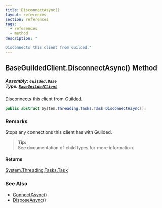 ```yaml
---
title: DisconnectAsync()
layout: references
section: references
tags:
  - references
  - method
description: "

Disconnects this client from Guilded."
---
```


## BaseGuildedClient.DisconnectAsync() Method
##### **Assembly:** `Guilded.Base`<br/>**Type:** [`BaseGuildedClient`](BaseGuildedClient 'Guilded.Base.BaseGuildedClient')

Disconnects this client from Guilded.

```csharp
public abstract System.Threading.Tasks.Task DisconnectAsync();
```

### Remarks
  
Stops any connections this client has with Guilded.  
> **Tip:**    
> See documentation of child types for more information.

#### Returns
[System.Threading.Tasks.Task](https://docs.microsoft.com/en-us/dotnet/api/System.Threading.Tasks.Task 'System.Threading.Tasks.Task')

### See Also
- [ConnectAsync()](BaseGuildedClient.ConnectAsync() 'Guilded.Base.BaseGuildedClient.ConnectAsync()')
- [DisposeAsync()](BaseGuildedClient.DisposeAsync() 'Guilded.Base.BaseGuildedClient.DisposeAsync()')